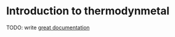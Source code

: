 # Introduction to thermodynmetal

TODO: write [great documentation](http://jacobian.org/writing/what-to-write/)
